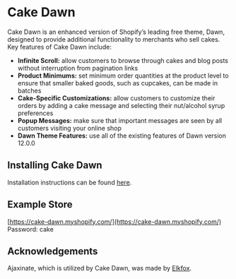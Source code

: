 # Cake Dawn

Cake Dawn is an enhanced version of Shopify’s leading free theme, Dawn, designed to provide additional functionality to merchants who sell cakes. Key features of Cake Dawn include:

- **Infinite Scroll:** allow customers to browse through cakes and blog posts without interruption from pagination links
- **Product Minimums:** set minimum order quantities at the product level to ensure that smaller baked goods, such as cupcakes, can be made in batches
- **Cake-Specific Customizations:** allow customers to customize their orders by adding a cake message and selecting their nut/alcohol syrup preferences
- **Popup Messages:** make sure that important messages are seen by all customers visiting your online shop
- **Dawn Theme Features:** use all of the existing features of Dawn version 12.0.0

## Installing Cake Dawn
Installation instructions can be found [here](https://docs.google.com/presentation/d/1DH9GIPotmxjzr38OHkeENONY_rtESZBV5anfYsZOH6U/edit?usp=sharing).

## Example Store
[https://cake-dawn.myshopify.com/](https://cake-dawn.myshopify.com/)  
Password: cake

## Acknowledgements

Ajaxinate, which is utilized by Cake Dawn, was made by [Elkfox](https://ajaxinate.elkfox.io/).